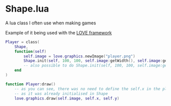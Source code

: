 # Shape.lua
A lua class I often use when making games

Example of it being used with the [LOVE framework](https://www.love2d.org)
```lua
Player = class(
    Shape,
    function(self)
        self.image = love.graphics.newImage("player.png")
        Shape.init(self, 100, 100, self.image:getWidth(), self.image:getHeight())
        -- also possible to do Shape.init(self, 100, 100, self.image:getDimensions)
    end
)

function Player:draw()
    -- as you can see, there was no need to define the self.x in the player constructor, 
    -- as it was already initialised in Shape
    love.graphics.draw(self.image, self.x, self.y)
```
